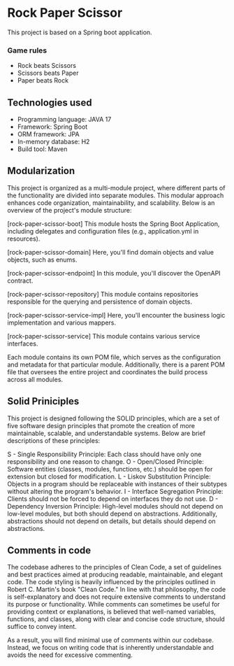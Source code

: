 # Rock Paper Scissor 

This project is based on a Spring boot application. 

### Game rules

 - Rock beats Scissors
 - Scissors beats Paper
 - Paper beats Rock

## Technologies used
- Programming language: JAVA 17
- Framework: Spring Boot
- ORM framework: JPA
- In-memory database: H2
- Build tool: Maven

## Modularization 
This project is organized as a multi-module project, where different parts of the functionality are divided into separate modules. 
This modular approach enhances code organization, maintainability, and scalability. Below is an overview of the project's module structure:

[rock-paper-scissor-boot]
This module hosts the Spring Boot Application, including delegates and configuration files (e.g., application.yml in resources).

[rock-paper-scissor-domain]
Here, you'll find domain objects and value objects, such as enums.

[rock-paper-scissor-endpoint]
In this module, you'll discover the OpenAPI contract.

[rock-paper-scissor-repository]
This module contains repositories responsible for the querying and persistence of domain objects.

[rock-paper-scissor-service-impl]
Here, you'll encounter the business logic implementation and various mappers.

[rock-paper-scissor-service]
This module contains various service interfaces.

 Each module contains its own POM file, which serves as the configuration and metadata for that particular module. 
 Additionally, there is a parent POM file that oversees the entire project and coordinates the build process across all modules.

 ## Solid Priniciples

This project is designed following the SOLID principles, which are a set of five software design principles that promote the creation of more maintainable, scalable, and understandable systems. Below are brief descriptions of these principles:

S - Single Responsibility Principle: Each class should have only one responsibility and one reason to change.
O - Open/Closed Principle: Software entities (classes, modules, functions, etc.) should be open for extension but closed for modification.
L - Liskov Substitution Principle: Objects in a program should be replaceable with instances of their subtypes without altering the program's behavior.
I - Interface Segregation Principle: Clients should not be forced to depend on interfaces they do not use.
D - Dependency Inversion Principle: High-level modules should not depend on low-level modules, but both should depend on abstractions. Additionally, abstractions should not depend on details, but details should depend on abstractions. 

## Comments in code

The codebase adheres to the principles of Clean Code, a set of guidelines and best practices aimed at producing readable, maintainable, and elegant code.
The code styling is heavily influenced by the principles outlined in Robert C. Martin's book "Clean Code." 
In line with that philosophy, the code is self-explanatory and does not require extensive comments to understand its purpose or functionality. 
While comments can sometimes be useful for providing context or explanations, 
is believed that well-named variables, functions, and classes, along with clear and concise code structure, should suffice to convey intent.

As a result, you will find minimal use of comments within our codebase. Instead, we focus on writing code that is inherently understandable and avoids the need for excessive commenting.
 
